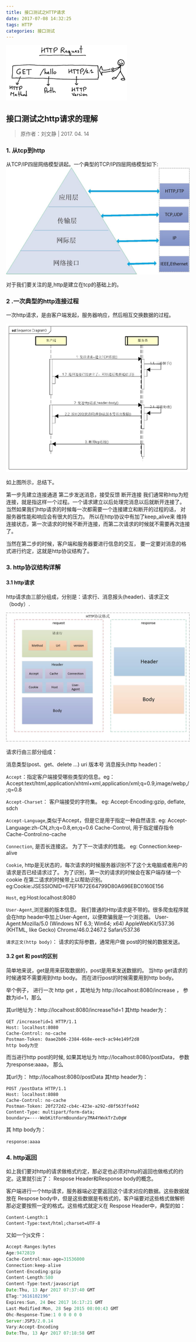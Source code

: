 ```yaml
---
title: 接口测试之HTTP请求
date: 2017-07-08 14:32:25
tags: HTTP
categories: 接口测试
---
```

![http header](接口测试之HTTP请求/images.png)

## 接口测试之http请求的理解

<!-- more -->
>原作者：刘文静  |  2017. 04. 14 

### 1. 从tcp到http

从TCP/IP四层网络模型讲起。一个典型的TCP/IP四层网络模型如下: 
![http header](接口测试之HTTP请求/tcpip.jpg)

对于我们要关注的是,http是建立在tcp的基础上的。

### 2 .一次典型的http连接过程

一次http请求，是由客户端发起，服务器响应，然后相互交换数据的过程。 

![http header](接口测试之HTTP请求/tcpprocess.jpg)

如上图所示，总结下。

第一步先建立连接通道
第二步发送消息，接受反馈
断开连接
我们通常称http为短连接，就是指这样一个过程。一个请求建立以后处理完消息以后就断开连接了。 当然如果我们http请求的时候每一次都需要一个连接建立和断开的过程的话， 对服务器性能和响应会有很大的压力。 所以在http协议中有加了keep_alive来 维持连接状态，第一次请求的时候不断开连接，而第二次请求的时候就不需要再次连接了。

当然在第二步的时候，客户端和服务器要进行信息的交互， 要一定要对消息的格式进行约定，这就是http协议结构了。

### 3. http协议结构详解

#### 3.1 http请求

http请求由三部分组成，分别是：请求行、消息报头(header)、请求正文（body）.

![http header](接口测试之HTTP请求/httpformat.jpg)

请求行由三部分组成：

消息类型(post、get、delete ...)
uri
版本号
消息报头(http header)：

`Accept`：指定客户端接受哪些类型的信息。eg：Accept:text/html,application/xhtml+xml,application/xml;q=0.9,image/webp,/;q=0.8

`Accept-Charset`： 客户端接受的字符集。 eg: Accept-Encoding:gzip, deflate, sdch

`Accept-Language`,类似于Accept，但是它是用于指定一种自然语言. eg: Accept-Language:zh-CN,zh;q=0.8,en;q=0.6
Cache-Control, 用于指定缓存指令 Cache-Control:no-cache

`Connection`, 是否长连接这。 为了下一次请求的性能。 eg: Connection:keep-alive

`Cookie`, http是无状态的，每次请求的时候服务器识别不了这个太电脑或者用户的请求是否已经请求过了。 
为了识别，第一次的请求的时候会在客户端存储一个cookie 在第二请求的时候带上以帮助识别。eg:Cookie:JSESSIONID=67EF1672E64799D80A696EBC0160E156

`Host`, eg:Host:localhost:8080

`User-Agent`,浏览器的版本信息。 我们普通的Http请求是不带的。很多爬虫程序就会在http header中加上User-Agent，以便欺骗我是一个浏览器。 User-Agent:Mozilla/5.0 (Windows NT 6.3; Win64; x64) AppleWebKit/537.36 (KHTML, like Gecko) Chrome/46.0.2467.2 Safari/537.36

`请求正文(http body)`： 请求的实际参数，通常用户做 post的时候的数据发送。

#### 3.2 get 和 post的区别

简单地来说，get是用来获取数据的，post是用来发送数据的。 当http get请求的时候通常不需要用到http body。 而在进行post的时候需要用到http body。

举个例子， 进行一次 http get ，其地址为 http://localhost:8080/increase ， 参数为id=1，那么

其url地址为：http://localhost:8080/increase?id=1
其http header为：

```
GET /increase?id=1 HTTP/1.1 
Host: localhost:8080 
Cache-Control: no-cache 
Postman-Token: 0aae2b06-2384-668e-eec9-ac94e149f2d8
http body为空
```
而当进行http post的时候, 如果其地址为 http://localhost:8080/postData， 参数为response:aaaa， 那么

其url为： http://localhost:8080/postData
其http header为：

```
POST /postData HTTP/1.1 
Host: localhost:8080 
Cache-Control: no-cache 
Postman-Token: 20f272d2-cb4c-423e-a292-d8f563ffed42 
Content-Type: multipart/form-data; 
boundary=----WebKitFormBoundary7MA4YWxkTrZu0gW
```
其 http body为：

`response:aaaa`

### 4. http返回

如上我们要对http的请求做格式约定，那必定也必须对http的返回也做格式的约定。这里就引出了： Respose Header和Response body的概念。

客户端进行一个http请求，服务器端必定要返回这个请求对应的数据。这些数据就放在 Respose body中，但是这些数据是有格式的，客户端要对这些格式做解析那必定要按照一定的格式。这些格式就定义在 Respose Header中，典型的如：

```
Content-Length:1
Content-Type:text/html;charset=UTF-8
```
又如一个js文件：

```javascript
Accept-Ranges:bytes
Age:9472819
Cache-Control:max-age=31536000
Connection:keep-alive
Content-Encoding:gzip
Content-Length:580
Content-Type:text/javascript
Date:Thu, 13 Apr 2017 07:37:40 GMT
ETag:"3616102196"
Expires:Sun, 24 Dec 2017 16:17:21 GMT
Last-Modified:Mon, 28 Sep 2015 08:00:43 GMT
Ohc-Response-Time:1 0 0 0 0 0
Server:JSP3/2.0.14
Vary:Accept-Encoding    
Date:Thu, 13 Apr 2017 07:18:58 GMT
```